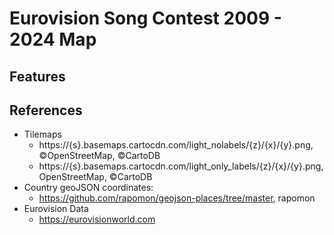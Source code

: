 # Eurovision Song Contest 2009 - 2024 Map
## Features

## References
- Tilemaps
  - https://{s}.basemaps.cartocdn.com/light_nolabels/{z}/{x}/{y}.png, ©OpenStreetMap, ©CartoDB
  - https://{s}.basemaps.cartocdn.com/light_only_labels/{z}/{x}/{y}.png, OpenStreetMap, ©CartoDB
- Country geoJSON coordinates:
  - https://github.com/rapomon/geojson-places/tree/master, rapomon
- Eurovision Data
  - https://eurovisionworld.com 
